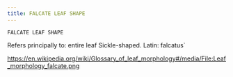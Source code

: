 ```yaml
---
title: FALCATE LEAF SHAPE
---
```

`FALCATE LEAF SHAPE`

Refers principally to: entire leaf
Sickle-shaped.
Latin: falcatus`

https://en.wikipedia.org/wiki/Glossary_of_leaf_morphology#/media/File:Leaf_morphology_falcate.png